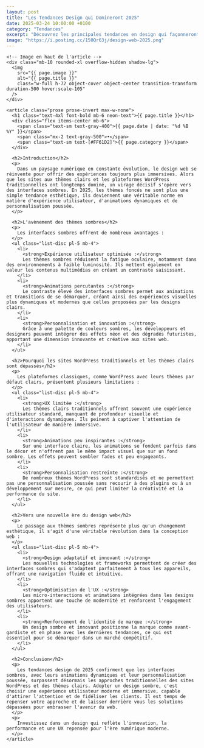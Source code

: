 ```yaml
---
layout: post
title: "Les Tendances Design qui Domineront 2025"
date: 2025-03-24 10:00:00 +0100
category: "Tendances"
excerpt: "Découvrez les principales tendances en design qui façonneront l'esthétique des portfolios en 2025."
image: "https://i.postimg.cc/150Qr63j/design-web-2025.png"
---
```

<main class="pt-24 pb-16 bg-[#0A0118] text-white">
  <div class="container mx-auto px-4 max-w-4xl">

    <!-- Image en haut de l'article -->
    <div class="mb-10 rounded-xl overflow-hidden shadow-lg">
      <img 
        src="{{ page.image }}" 
        alt="{{ page.title }}" 
        class="w-full h-72 object-cover object-center transition-transform duration-500 hover:scale-105"
      />
    </div>

    <article class="prose prose-invert max-w-none">
      <h1 class="text-4xl font-bold mb-6 neon-text">{{ page.title }}</h1>
      <div class="flex items-center mb-6">
        <span class="text-sm text-gray-400">{{ page.date | date: "%d %B %Y" }}</span>
        <span class="mx-2 text-gray-500">•</span>
        <span class="text-sm text-[#FF61D2]">{{ page.category }}</span>
      </div>
      
      <h2>Introduction</h2>
      <p>
        Dans un paysage numérique en constante évolution, le design web se réinvente pour offrir des expériences toujours plus immersives. Alors que les sites aux thèmes clairs et les plateformes WordPress traditionnelles ont longtemps dominé, un virage décisif s'opère vers des interfaces sombres. En 2025, les thèmes foncés ne sont plus une simple tendance esthétique, ils deviennent une véritable norme en matière d'expérience utilisateur, d'animations dynamiques et de personnalisation poussée.
      </p>
      
      <h2>L'avènement des thèmes sombres</h2>
      <p>
        Les interfaces sombres offrent de nombreux avantages :
      </p>
      <ul class="list-disc pl-5 mb-4">
        <li>
          <strong>Expérience utilisateur optimisée :</strong> 
          Les thèmes sombres réduisent la fatigue oculaire, notamment dans des environnements à faible luminosité. Ils mettent également en valeur les contenus multimédias en créant un contraste saisissant.
        </li>
        <li>
          <strong>Animations percutantes :</strong> 
          Le contraste élevé des interfaces sombres permet aux animations et transitions de se démarquer, créant ainsi des expériences visuelles plus dynamiques et modernes que celles proposées par les designs clairs.
        </li>
        <li>
          <strong>Personnalisation et innovation :</strong> 
          Grâce à une palette de couleurs sombres, les développeurs et designers peuvent intégrer des effets néon et des dégradés futuristes, apportant une dimension innovante et créative aux sites web.
        </li>
      </ul>
      
      <h2>Pourquoi les sites WordPress traditionnels et les thèmes clairs sont dépassés</h2>
      <p>
        Les plateformes classiques, comme WordPress avec leurs thèmes par défaut clairs, présentent plusieurs limitations :
      </p>
      <ul class="list-disc pl-5 mb-4">
        <li>
          <strong>UX limitée :</strong> 
          Les thèmes clairs traditionnels offrent souvent une expérience utilisateur standard, manquant de profondeur visuelle et d'interactions dynamiques. Ils peinent à captiver l'attention de l'utilisateur de manière immersive.
        </li>
        <li>
          <strong>Animations peu inspirantes :</strong> 
          Sur une interface claire, les animations se fondent parfois dans le décor et n'offrent pas le même impact visuel que sur un fond sombre. Les effets peuvent sembler fades et peu engageants.
        </li>
        <li>
          <strong>Personnalisation restreinte :</strong> 
          De nombreux thèmes WordPress sont standardisés et ne permettent pas une personnalisation poussée sans recourir à des plugins ou à un développement sur mesure, ce qui peut limiter la créativité et la performance du site.
        </li>
      </ul>
      
      <h2>Vers une nouvelle ère du design web</h2>
      <p>
        Le passage aux thèmes sombres représente plus qu'un changement esthétique, il s'agit d'une véritable révolution dans la conception web :
      </p>
      <ul class="list-disc pl-5 mb-4">
        <li>
          <strong>Design adaptatif et innovant :</strong> 
          Les nouvelles technologies et frameworks permettent de créer des interfaces sombres qui s'adaptent parfaitement à tous les appareils, offrant une navigation fluide et intuitive.
        </li>
        <li>
          <strong>Optimisation de l'UX :</strong> 
          Les micro-interactions et animations intégrées dans les designs sombres apportent une touche de modernité et renforcent l'engagement des utilisateurs.
        </li>
        <li>
          <strong>Renforcement de l'identité de marque :</strong> 
          Un design sombre et innovant positionne la marque comme avant-gardiste et en phase avec les dernières tendances, ce qui est essentiel pour se démarquer dans un marché compétitif.
        </li>
      </ul>
      
      <h2>Conclusion</h2>
      <p>
        Les tendances design de 2025 confirment que les interfaces sombres, avec leurs animations dynamiques et leur personnalisation poussée, surpassent désormais les approches traditionnelles des sites WordPress et des thèmes clairs. Adopter un design sombre, c'est choisir une expérience utilisateur moderne et immersive, capable d'attirer l'attention et de fidéliser les clients. Il est temps de repenser votre approche et de laisser derrière vous les solutions dépassées pour embrasser l'avenir du web.
      </p>
      <p>
        Investissez dans un design qui reflète l'innovation, la performance et une UX repensée pour l'ère numérique moderne.
      </p>
    </article>
  </div>
</main>
